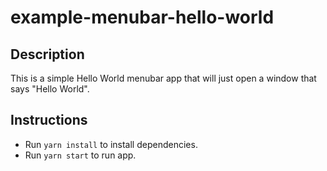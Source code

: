 # example-menubar-hello-world

## Description

This is a simple Hello World menubar app that will just open a window that says "Hello World".

## Instructions

- Run `yarn install` to install dependencies.
- Run `yarn start` to run app.
